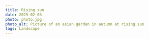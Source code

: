 ```yaml
---
title: Rising sun
date: 2025-02-03
photo: photo.jpg
photo_alt: Picture of an asian garden in autumn at rising sun
tags: Landscape
---
```

